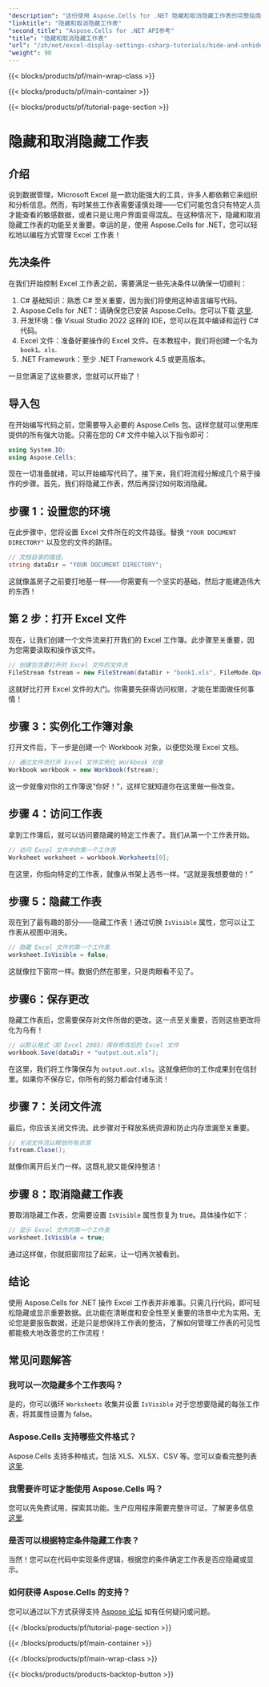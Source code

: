 ```yaml
---
"description": "这份使用 Aspose.Cells for .NET 隐藏和取消隐藏工作表的完整指南将帮助您掌握 Excel 工作表操作。简化您的数据管理。"
"linktitle": "隐藏和取消隐藏工作表"
"second_title": "Aspose.Cells for .NET API参考"
"title": "隐藏和取消隐藏工作表"
"url": "/zh/net/excel-display-settings-csharp-tutorials/hide-and-unhide-worksheet/"
"weight": 90
---
```


{{< blocks/products/pf/main-wrap-class >}}

{{< blocks/products/pf/main-container >}}

{{< blocks/products/pf/tutorial-page-section >}}

# 隐藏和取消隐藏工作表

## 介绍

说到数据管理，Microsoft Excel 是一款功能强大的工具，许多人都依赖它来组织和分析信息。然而，有时某些工作表需要谨慎处理——它们可能包含只有特定人员才能查看的敏感数据，或者只是让用户界面变得混乱。在这种情况下，隐藏和取消隐藏工作表的功能至关重要。幸运的是，使用 Aspose.Cells for .NET，您可以轻松地以编程方式管理 Excel 工作表！ 

## 先决条件

在我们开始控制 Excel 工作表之前，需要满足一些先决条件以确保一切顺利：

1. C# 基础知识：熟悉 C# 至关重要，因为我们将使用这种语言编写代码。
2. Aspose.Cells for .NET：请确保您已安装 Aspose.Cells。您可以下载 [这里](https://releases。aspose.com/cells/net/).
3. 开发环境：像 Visual Studio 2022 这样的 IDE，您可以在其中编译和运行 C# 代码。
4. Excel 文件：准备好要操作的 Excel 文件。在本教程中，我们将创建一个名为 `book1。xls`.
5. .NET Framework：至少 .NET Framework 4.5 或更高版本。

一旦您满足了这些要求，您就可以开始了！

## 导入包

在开始编写代码之前，您需要导入必要的 Aspose.Cells 包。这样您就可以使用库提供的所有强大功能。只需在您的 C# 文件中输入以下指令即可：

```csharp
using System.IO;
using Aspose.Cells;
```

现在一切准备就绪，可以开始编写代码了。接下来，我们将流程分解成几个易于操作的步骤。首先，我们将隐藏工作表，然后再探讨如何取消隐藏。

## 步骤 1：设置您的环境

在此步骤中，您将设置 Excel 文件所在的文件路径。替换 `"YOUR DOCUMENT DIRECTORY"` 以及您的文件的路径。

```csharp
// 文档目录的路径。
string dataDir = "YOUR DOCUMENT DIRECTORY";
```

这就像盖房子之前要打地基一样——你需要有一个坚实的基础，然后才能建造伟大的东西！

## 第 2 步：打开 Excel 文件

现在，让我们创建一个文件流来打开我们的 Excel 工作簿。此步骤至关重要，因为您需要读取和操作该文件。

```csharp
// 创建包含要打开的 Excel 文件的文件流
FileStream fstream = new FileStream(dataDir + "book1.xls", FileMode.Open);
```

这就好比打开 Excel 文件的大门。你需要先获得访问权限，才能在里面做任何事情！

## 步骤 3：实例化工作簿对象

打开文件后，下一步是创建一个 Workbook 对象，以便您处理 Excel 文档。

```csharp
// 通过文件流打开 Excel 文件实例化 Workbook 对象
Workbook workbook = new Workbook(fstream);
```

这一步就像对你的工作簿说“你好！”，这样它就知道你在这里做一些改变。

## 步骤 4：访问工作表

拿到工作簿后，就可以访问要隐藏的特定工作表了。我们从第一个工作表开始。

```csharp
// 访问 Excel 文件中的第一个工作表
Worksheet worksheet = workbook.Worksheets[0];
```

在这里，你指向特定的工作表，就像从书架上选书一样。“这就是我想要做的！”

## 步骤 5：隐藏工作表

现在到了最有趣的部分——隐藏工作表！通过切换 `IsVisible` 属性，您可以让工作表从视图中消失。

```csharp
// 隐藏 Excel 文件的第一个工作表
worksheet.IsVisible = false;
```

这就像拉下窗帘一样。数据仍然在那里，只是肉眼看不见了。

## 步骤6：保存更改

隐藏工作表后，您需要保存对文件所做的更改。这一点至关重要，否则这些更改将化为乌有！

```csharp
// 以默认格式（即 Excel 2003）保存修改后的 Excel 文件
workbook.Save(dataDir + "output.out.xls");
```

在这里，我们将工作簿保存为 `output.out.xls`。这就像把你的工作成果封在信封里。如果你不保存它，你所有的努力都会付诸东流！

## 步骤 7：关闭文件流

最后，你应该关闭文件流。此步骤对于释放系统资源和防止内存泄漏至关重要。

```csharp
// 关闭文件流以释放所有资源
fstream.Close();
```

就像你离开后关门一样。这既礼貌又能保持整洁！

## 步骤 8：取消隐藏工作表

要取消隐藏工作表，您需要设置 `IsVisible` 属性恢复为 true。具体操作如下：

```csharp
// 显示 Excel 文件的第一个工作表
worksheet.IsVisible = true;
```

通过这样做，你就把窗帘拉了起来，让一切再次被看到。

## 结论

使用 Aspose.Cells for .NET 操作 Excel 工作表并非难事。只需几行代码，即可轻松隐藏或显示重要数据。此功能在清晰度和安全性至关重要的场景中尤为实用。无论您是要报告数据，还是只是想保持工作表的整洁，了解如何管理工作表的可见性都能极大地改善您的工作流程！

## 常见问题解答

### 我可以一次隐藏多个工作表吗？
是的，你可以循环 `Worksheets` 收集并设置 `IsVisible` 对于您想要隐藏的每张工作表，将其属性设置为 false。

### Aspose.Cells 支持哪些文件格式？
Aspose.Cells 支持多种格式，包括 XLS、XLSX、CSV 等。您可以查看完整列表 [这里](https://reference。aspose.com/cells/net/).

### 我需要许可证才能使用 Aspose.Cells 吗？
您可以先免费试用，探索其功能。生产应用程序需要完整许可证。了解更多信息 [这里](https://purchase。aspose.com/buy).

### 是否可以根据特定条件隐藏工作表？
当然！您可以在代码中实现条件逻辑，根据您的条件确定工作表是否应隐藏或显示。

### 如何获得 Aspose.Cells 的支持？
您可以通过以下方式获得支持 [Aspose 论坛](https://forum.aspose.com/c/cells/9) 如有任何疑问或问题。

{{< /blocks/products/pf/tutorial-page-section >}}

{{< /blocks/products/pf/main-container >}}

{{< /blocks/products/pf/main-wrap-class >}}

{{< blocks/products/products-backtop-button >}}